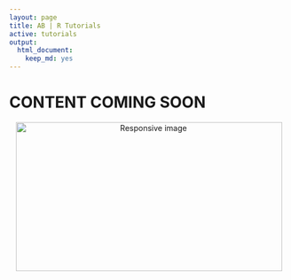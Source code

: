 ```yaml
---
layout: page
title: AB | R Tutorials
active: tutorials
output: 
  html_document: 
    keep_md: yes
---
```


# CONTENT COMING SOON
<center>
<img src="https://media.giphy.com/media/5AiQLaZhFBeGk/giphy.gif" width="480" height="269" class="img-responsive" alt="Responsive image">
</center>